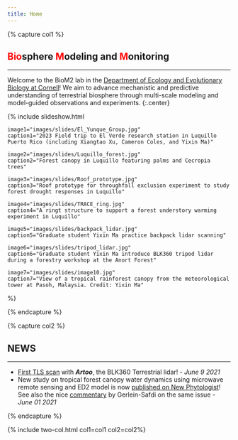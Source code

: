 ```yaml
---
title: Home
---
```


{% capture col1 %}
## <span style="color:red">Bio</span>sphere <span style="color:red">M</span>odeling and <span style="color:red">M</span>onitoring

---

Welcome to the BioM2 lab in the [Department of Ecology and Evolutionary Biology at Cornell](https://ecologyandevolution.cornell.edu/)! We aim to advance mechanistic and predictive understanding of terrestrial biosphere through multi-scale modeling and model-guided observations and experiments.
{:.center}

{%
    include slideshow.html

    image1="images/slides/El_Yunque_Group.jpg"
    caption1="2023 Field trip to El Verde research station in Luquillo Puerto Rico (including Xiangtao Xu, Cameron Coles, and Yixin Ma)"

    image2="images/slides/Luquillo_forest.jpg"
    caption2="Forest canopy in Luquillo featuring palms and Cecropia trees"

    image3="images/slides/Roof_prototype.jpg"
    caption3="Roof prototype for throughfall exclusion experiment to study forest drought responses in Luquillo"
    
    image4="images/slides/TRACE_ring.jpg"
    caption4="A ringt structure to support a forest understory warming experiment in Luquillo"

    image5="images/slides/backpack_lidar.jpg"
    caption5="Graduate student Yixin Ma practice backpack lidar scanning"

    image6="images/slides/tripod_lidar.jpg"
    caption6="Graduate student Yixin Ma introduce BLK360 tripod lidar during a forestry workshop at the Anort Forest"

    image7="images/slides/image10.jpg"
    caption7="View of a tropical rainforest canopy from the meteorological tower at Pasoh, Malaysia. Credit: Yixin Ma"

%}

{% endcapture %}

{% capture col2 %}
## NEWS

---

- [First TLS scan](https://twitter.com/XiangtaoX/status/1403016633380216834?s=20) with ***Artoo***, the BLK360 Terrestrial lidar! *- June 9 2021*
- New study on tropical forest canopy water dynamics using microwave remote sensing and ED2 model is now [published on New Phytologist](https://nph.onlinelibrary.wiley.com/doi/full/10.1111/nph.17254)! See also the nice [commentary](https://nph.onlinelibrary.wiley.com/doi/10.1111/nph.17418) by Gerlein-Safdi on the same issue *- June 01 2021*

{% endcapture %}

{% include two-col.html col1=col1 col2=col2%}



